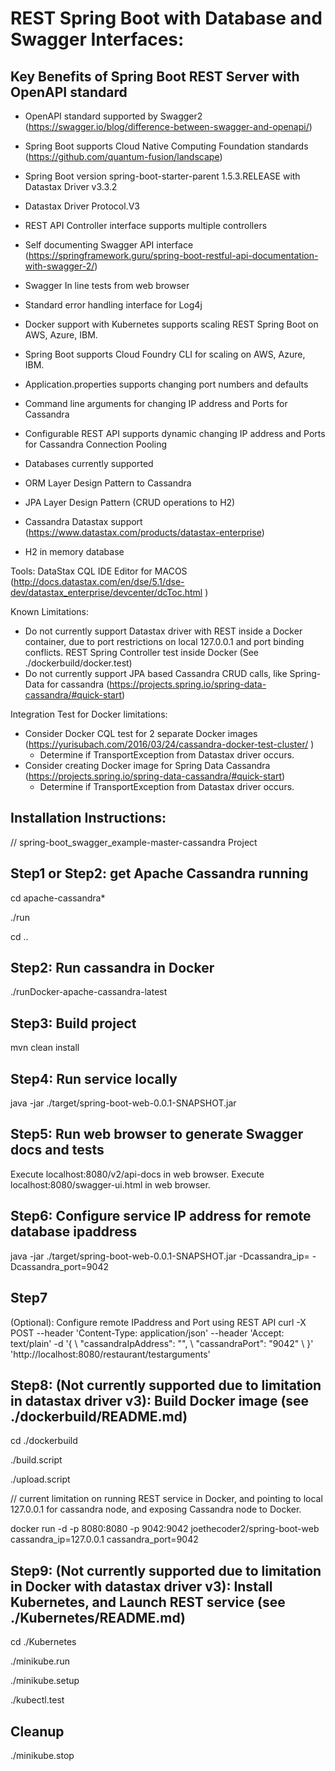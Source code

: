 
# REST Spring Boot with Database and Swagger Interfaces:

## Key Benefits of Spring Boot REST Server with OpenAPI standard

- OpenAPI standard supported by Swagger2 (https://swagger.io/blog/difference-between-swagger-and-openapi/)
- Spring Boot supports Cloud Native Computing Foundation standards (https://github.com/quantum-fusion/landscape)
- Spring Boot version spring-boot-starter-parent 1.5.3.RELEASE with Datastax Driver v3.3.2
- Datastax Driver Protocol.V3
- REST API Controller interface supports multiple controllers
- Self documenting Swagger API interface (https://springframework.guru/spring-boot-restful-api-documentation-with-swagger-2/)
- Swagger In line tests from web browser
- Standard error handling interface for Log4j

- Docker support with Kubernetes supports scaling REST Spring Boot on AWS, Azure, IBM.
- Spring Boot supports Cloud Foundry CLI for scaling on AWS, Azure, IBM.

- Application.properties supports changing port numbers and defaults
- Command line arguments for changing IP address and Ports for Cassandra
- Configurable REST API supports dynamic changing IP address and Ports for Cassandra Connection Pooling

- Databases currently supported
- ORM Layer Design Pattern to Cassandra
- JPA Layer Design Pattern (CRUD operations to H2)
- Cassandra Datastax support  (https://www.datastax.com/products/datastax-enterprise)
- H2 in memory database

Tools:
DataStax CQL IDE Editor for MACOS (http://docs.datastax.com/en/dse/5.1/dse-dev/datastax_enterprise/devcenter/dcToc.html )

Known Limitations:
- Do not currently support Datastax driver with REST inside a Docker container, due to port restrictions on local 127.0.0.1 and port binding conflicts. REST Spring Controller test inside Docker (See ./dockerbuild/docker.test)
- Do not currently support JPA based Cassandra CRUD calls, like Spring-Data for cassandra (https://projects.spring.io/spring-data-cassandra/#quick-start)

Integration Test for Docker limitations:
- Consider Docker CQL test for 2 separate Docker images (https://yurisubach.com/2016/03/24/cassandra-docker-test-cluster/ )
   - Determine if TransportException from Datastax driver occurs.
- Consider creating Docker image for Spring Data Cassandra (https://projects.spring.io/spring-data-cassandra/#quick-start)
   - Determine if TransportException from Datastax driver occurs.


## Installation Instructions:

// spring-boot_swagger_example-master-cassandra Project

## Step1 or Step2: get Apache Cassandra running

cd apache-cassandra*

./run

cd ..

## Step2: Run cassandra in Docker
./runDocker-apache-cassandra-latest 

## Step3: Build project

mvn clean install

## Step4: Run service locally
java -jar ./target/spring-boot-web-0.0.1-SNAPSHOT.jar

## Step5: Run web browser to generate Swagger docs and tests

Execute localhost:8080/v2/api-docs in web browser.
Execute localhost:8080/swagger-ui.html in web browser.

## Step6: Configure service IP address for remote database ipaddress
java -jar ./target/spring-boot-web-0.0.1-SNAPSHOT.jar -Dcassandra_ip=<remoteIP> -Dcassandra_port=9042

## Step7
(Optional):
Configure remote IPaddress and Port using REST API
curl -X POST --header 'Content-Type: application/json' --header 'Accept: text/plain' -d '{ \ 
   "cassandraIpAddress": "<remoteIP>", \ 
   "cassandraPort": "9042" \ 
 }' 'http://localhost:8080/restaurant/testarguments'

## Step8: (Not currently supported due to limitation in datastax driver v3): Build Docker image (see ./dockerbuild/README.md)

cd ./dockerbuild

./build.script

./upload.script

// current limitation on running REST service in Docker, and pointing to local 127.0.0.1 for cassandra node, and exposing Cassandra node to Docker.

docker run -d -p 8080:8080 -p 9042:9042 joethecoder2/spring-boot-web cassandra_ip=127.0.0.1 cassandra_port=9042

## Step9: (Not currently supported due to limitation in Docker with datastax driver v3): Install Kubernetes, and Launch REST service (see ./Kubernetes/README.md)

cd ./Kubernetes

./minikube.run

./minikube.setup

./kubectl.test

## Cleanup

./minikube.stop

